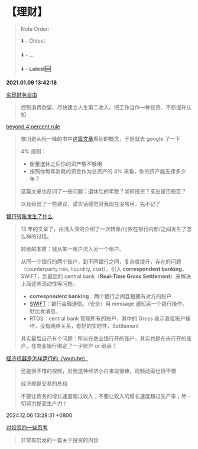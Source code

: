 # 【理财】

> Note Order:
>
> ⬇️ - Oldest
>
> ⬇️ - ...
>
> ⬇️ - **Latest🆕**

**2021.01.09 13:42:18**

[实现财务自由](https://www.zhihu.com/question/265675232/answer/1648647115)

> 控制消费欲望、尽快建立人生第二收入、把工作当作一种投资、不断提升认知

[beyond 4 percent rule](https://www.schwab.com/resource-center/insights/content/beyond-4-rule-how-much-can-you-safely-spend-retirement)

> 依旧是从阮一峰的书中[这篇文章](https://survivor.ruanyifeng.com/plan-b/retire.html)看到的概念，于是就去 google 了一下
>
> 4% 规则：
>
> - 衡量退休之后你的资产够不够用
> - 按照你每年消耗的资金作为总资产的 4% 来看，你的资产能支撑多少年？
>
> 这篇文章也反问了一些问题：退休后的年数？如何投资？支出是否稳定？
>
> 以及给出了一些建议，说实话感觉对我现在没啥用，先不记了

[银行转账发生了什么](https://gendal.me/2013/11/24/a-simple-explanation-of-how-money-moves-around-the-banking-system/)

> 13 年的文章了，由浅入深的介绍了一次转账/付款在银行内部/之间发生了怎么样的过程。
>
> 转账的本质：钱从某一账户流入另一个账户。
>
> 从同一个银行的两个账户，到不同银行之间，复杂度提升，存在的问题（counterparty risk, liquidity, cost），引入 **correspondent banking**，SWIFT，到最后的 central bank（**Real-Time Gross Settlement**）来解决上面这些流动性等问题。
>
> - **correspondent banking**：两个银行之间互相拥有对方的账户
> - [SWIFT](https://en.wikipedia.org/wiki/SWIFT)：银行金融通信。（安全）用 message 通知另一个银行操作，好比发消息。
> - RTGS：central bank 管理所有的账户，其中的 Gross 表示直接账户操作，没有网络关系，有好的实时性，Settlement
>
> 其实最后自己有个问题：所以在商业银行开的账户，其实也是在央行开的账户，在商业银行绑定了一子账户 or 继承？

[经济机器是怎样运行的（youtube）](https://www.youtube.com/watch?app=desktop&v=rFV7wdEX-Mo)

> 还是很不错的视频，对我这种经济小白来说很棒，视频动画也很不错
>
> 经济就是交易的总和
>
> 不要让债务的增长速度超过收入；不要让收入的增长速度超过生产率；尽一切努力提高生产力！

2024.12.06 13:28:31 +0800

[对投资的一些思考](https://blog.riba2534.cn/blog/2024/%E5%AF%B9%E6%8A%95%E8%B5%84%E7%9A%84%E4%B8%80%E4%BA%9B%E6%80%9D%E8%80%83/)

> 非常有启发的一篇关于投资的内容
